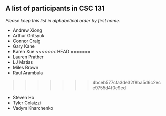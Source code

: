 A list of participants in CSC 131
---------------------------------

*Please keep this list in alphabetical order by first name.*

* Andrew Xiong
* Arthur Gritsyuk
* Connor Craig
* Gary Kane
* Karen Xue
<<<<<<< HEAD
=======
* Lauren Prather
* LJ Matias
* Miles Brown
* Raul Arambula
>>>>>>> 4bceb577cfa3de32f8ba5d6c2ece9755d4f0e9ed
* Steven Ho
* Tyler Colaizzi
* Vadym Kharchenko
